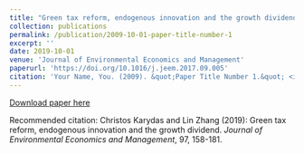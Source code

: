 ```yaml
---
title: "Green tax reform, endogenous innovation and the growth dividend"
collection: publications
permalink: /publication/2009-10-01-paper-title-number-1
excerpt: ''
date: 2019-10-01
venue: 'Journal of Environmental Economics and Management'
paperurl: 'https://doi.org/10.1016/j.jeem.2017.09.005'
citation: 'Your Name, You. (2009). &quot;Paper Title Number 1.&quot; <i>Journal 1</i>. 1(1).'
---
```


[Download paper here](https://doi.org/10.1016/j.jeem.2017.09.005)

Recommended citation: Christos Karydas and Lin Zhang (2019): Green tax reform, endogenous innovation and the growth dividend. <i>Journal of Environmental Economics and Management</i>, 97, 158-181.
